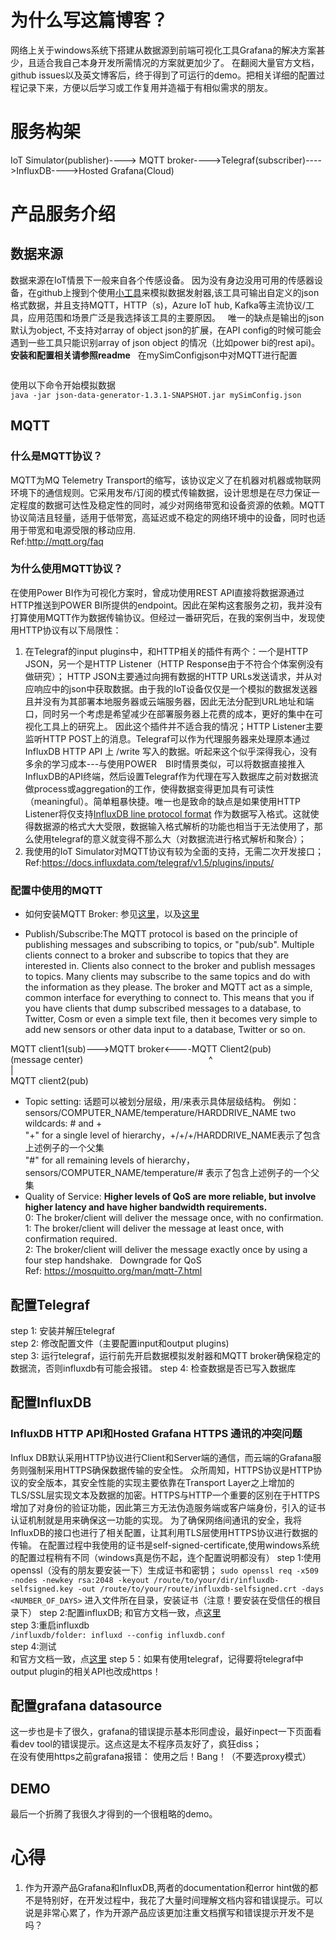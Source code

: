 # 为什么写这篇博客？
网络上关于windows系统下搭建从数据源到前端可视化工具Grafana的解决方案甚少，且适合我自己本身开发所需情况的方案就更加少了。 在翻阅大量官方文档，github issues以及英文博客后，终于得到了可运行的demo。把相关详细的配置过程记录下来，方便以后学习或工作复用并造福于有相似需求的朋友。  
# 服务构架
IoT Simulator(publisher)----> MQTT broker---->Telegraf(subscriber)---->InfluxDB---->Hosted Grafana(Cloud)
# 产品服务介绍
## 数据来源
数据来源在IoT情景下一般来自各个传感设备。 因为没有身边没用可用的传感器设备，在github上搜到个使用[小工具](https://github.com/acesinc/json-data-generator)来模拟数据发射器,该工具可输出自定义的json格式数据，并且支持MQTT，HTTP（s)，Azure IoT hub, Kafka等主流协议/工具，应用范围和场景广泛是我选择该工具的主要原因。  
唯一的缺点是输出的json默认为object, 不支持对array of object json的扩展，在API config的时候可能会遇到一些工具只能识别array of json object 的情况（比如power bi的rest api)。
**安装和配置相关请参照readme**  
在mySimConfigjson中对MQTT进行配置
```

```
使用以下命令开始模拟数据  
`java -jar json-data-generator-1.3.1-SNAPSHOT.jar mySimConfig.json`  


## MQTT
### 什么是MQTT协议？
MQTT为MQ Telemetry Transport的缩写，该协议定义了在机器对机器或物联网环境下的通信规则。它采用发布/订阅的模式传输数据，设计思想是在尽力保证一定程度的数据可达性及稳定性的同时，减少对网络带宽和设备资源的依赖。MQTT协议简洁且轻量，适用于低带宽，高延迟或不稳定的网络环境中的设备，同时也适用于带宽和电源受限的移动应用.  
Ref:http://mqtt.org/faq   
### 为什么使用MQTT协议？
在使用Power BI作为可视化方案时，曾成功使用REST API直接将数据源通过HTTP推送到POWER BI所提供的endpoint。因此在架构这套服务之初，我并没有打算使用MQTT作为数据传输协议。但经过一番研究后，在我的案例当中，发现使用HTTP协议有以下局限性：  
1. 在Telegraf的input plugins中，和HTTP相关的插件有两个：一个是HTTP JSON，另一个是HTTP Listener（HTTP Response由于不符合个体案例没有做研究）； HTTP JSON主要通过向拥有数据的HTTP URLs发送请求，并从对应响应中的json中获取数据。由于我的IoT设备仅仅是一个模拟的数据发送器且并没有为其部署本地服务器或云端服务器，因此无法分配到URL地址和端口，同时另一个考虑是希望减少在部署服务器上花费的成本，更好的集中在可视化工具上的研究上。 因此这个插件并不适合我的情况；HTTP Listener主要监听HTTP POST上的消息。Telegraf可以作为代理服务器来处理原本通过InfluxDB HTTP API 上 /write 写入的数据。听起来这个似乎深得我心，没有多余的学习成本---与使用POWER　BI时情景类似，可以将数据直接推入InfluxDB的API终端，然后设置Telegraf作为代理在写入数据库之前对数据流做process或aggregation的工作，使得数据变得更加具有可读性（meaningful）。简单粗暴快捷。唯一也是致命的缺点是如果使用HTTP Listener将仅支持[InfluxDB line protocol format](https://docs.influxdata.com/telegraf/v1.5/concepts/data_formats_input/) 作为数据写入格式。这就使得数据源的格式大大受限，数据输入格式解析的功能也相当于无法使用了，那么使用telegraf的意义就变得不那么大（对数据流进行格式解析和聚合）；  
2. 我使用的IoT Simulator对MQTT协议有较为全面的支持，无需二次开发接口；  
Ref:https://docs.influxdata.com/telegraf/v1.5/plugins/inputs/
### 配置中使用的MQTT
* 如何安装MQTT Broker: 参见[这里](http://www.steves-internet-guide.com/install-mosquitto-broker/)，以及[这里](https://sivatechworld.wordpress.com/2015/06/11/step-by-step-installing-and-configuring-mosquitto-with-windows-7/)

* Publish/Subscribe:The MQTT protocol is based on the principle of publishing messages and subscribing to topics, or "pub/sub". Multiple clients connect to a broker and subscribe to topics that they are interested in. Clients also connect to the broker and publish messages to topics. Many clients may subscribe to the same topics and do with the information as they please. The broker and MQTT act as a simple, common interface for everything to connect to. This means that you if you have clients that dump subscribed messages to a database, to Twitter, Cosm or even a simple text file, then it becomes very simple to add new sensors or other data input to a database, Twitter or so on.

MQTT client1(sub)--->MQTT broker<----MQTT Client2(pub)  
                   (message center)                            
                          ^  
                          |  
                    MQTT client2(pub)  

* Topic setting: 话题可以被划分层级，用/来表示具体层级结构。 例如： sensors/COMPUTER_NAME/temperature/HARDDRIVE_NAME
two wildcards: # and +  
"+" for a single level of hierarchy，+/+/+/HARDDRIVE_NAME表示了包含上述例子的一个父集  
"#" for all remaining levels of hierarchy，sensors/COMPUTER_NAME/temperature/# 表示了包含上述例子的一个父集  
* Quality of Service: **Higher levels of QoS are more reliable, but involve higher latency and have higher bandwidth requirements.**  
0: The broker/client will deliver the message once, with no confirmation.  
1: The broker/client will deliver the message at least once, with confirmation required.  
2: The broker/client will deliver the message exactly once by using a four step handshake.  
Downgrade for QoS  
Ref: https://mosquitto.org/man/mqtt-7.html
## 配置Telegraf
step 1: 安装并解压telegraf  
step 2: 修改配置文件（主要配置input和output plugins)  
step 3: 运行telegraf，运行前先开启数据模拟发射器和MQTT broker确保稳定的数据流，否则influxdb有可能会报错。 
step 4: 检查数据是否已写入数据库

## 配置InfluxDB
### InfluxDB HTTP API和Hosted Grafana HTTPS 通讯的冲突问题
Influx DB默认采用HTTP协议进行Client和Server端的通信，而云端的Grafana服务则强制采用HTTPS确保数据传输的安全性。 众所周知，HTTPS协议是HTTP协议的安全版本，其安全性能的实现主要依靠在Transport Layer之上增加的TLS/SSL层实现文本及数据的加密。HTTPS与HTTP一个重要的区别在于HTTPS增加了对身份的验证功能，因此第三方无法伪造服务端或客户端身份，引入的证书认证机制就是用来确保这一功能的实现。
为了确保网络间通讯的安全，我将InfluxDB的接口也进行了相关配置，让其利用TLS层使用HTTPS协议进行数据的传输。
在配置过程中我使用的证书是self-signed-certificate,使用windows系统的配置过程稍有不同（windows真是伤不起，连个配置说明都没有）
step 1:使用openssl（没有的朋友要安装一下）生成证书和密钥；
`sudo openssl req -x509 -nodes -newkey rsa:2048 -keyout /route/to/your/dir/influxdb-selfsigned.key -out /route/to/your/route/influxdb-selfsigned.crt -days <NUMBER_OF_DAYS>`
进入文件所在目录，安装证书（注意！要安装在受信任的根目录下）
step 2:配置influxDB;
和官方文档一致，点[这里](https://docs.influxdata.com/influxdb/v1.4/administration/https_setup/#setup-https-with-a-self-signed-certificate
)  
step 3:重启influxdb  
`/influxdb/folder: influxd --config influxdb.conf`  
step 4:测试  
和官方文档一致，点[这里](https://docs.influxdata.com/influxdb/v1.4/administration/https_setup/#setup-https-with-a-self-signed-certificate
) 
step 5：如果有使用telegraf，记得要将telegraf中output plugin的相关API也改成https！
## 配置grafana datasource
这一步也是卡了很久，grafana的错误提示基本形同虚设，最好inpect一下页面看看dev tool的错误提示。这点这是太不程序员友好了，疯狂diss；  
在没有使用https之前grafana报错：
使用之后！Bang！（不要选proxy模式）

## DEMO
最后一个折腾了我很久才得到的一个很粗略的demo。
# 心得
1. 作为开源产品Grafana和InfluxDB,两者的documentation和error hint做的都不是特别好，在开发过程中，我花了大量时间理解文档内容和错误提示。可以说是非常心累了，作为开源产品应该更加注重文档撰写和错误提示开发不是吗？
